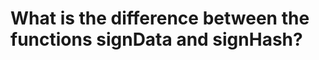 ﻿# What is the difference between the functions signData and signHash?

<!-- link to version in Portuguese -->
<div data-alt-locales="pt-br"></div>
